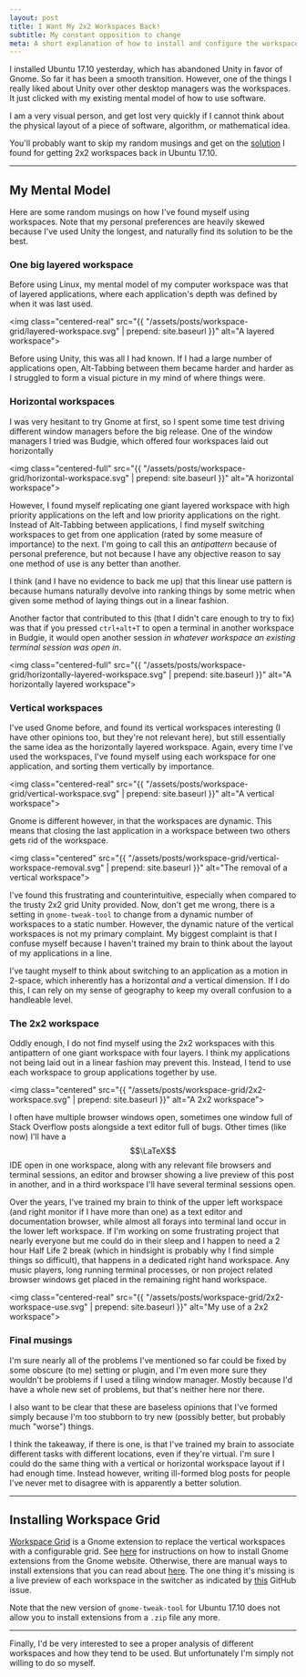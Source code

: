 ```yaml
---
layout: post
title: I Want My 2x2 Workspaces Back!
subtitle: My constant opposition to change
meta: A short explanation of how to install and configure the workspace-grid Gnome Shell Extension for Ubuntu 17.10
---
```


I installed Ubuntu 17.10 yesterday, which has abandoned Unity in favor of Gnome. So far it has been a smooth transition. However, one of the things I really liked about Unity over other desktop managers was the workspaces. It just clicked with my existing mental model of how to use software.

I am a very visual person, and get lost very quickly if I cannot think about the physical layout of a piece of software, algorithm, or mathematical idea.

You'll probably want to skip my random musings and get on the [solution](#installing-workspace-grid) I found for getting 2x2 workspaces back in Ubuntu 17.10.

---

## My Mental Model

Here are some random musings on how I've found myself using workspaces. Note that my personal preferences are heavily skewed because I've used Unity the longest, and naturally find its solution to be the best.

### One big layered workspace

Before using Linux, my mental model of my computer workspace was that of layered applications, where each application's depth was defined by when it was last used.

<img class="centered-real" src="{{ "/assets/posts/workspace-grid/layered-workspace.svg" | prepend: site.baseurl }}" alt="A layered workspace">

Before using Unity, this was all I had known. If I had a large number of applications open, Alt-Tabbing between them became harder and harder as I struggled to form a visual picture in my mind of where things were.

### Horizontal workspaces

I was very hesitant to try Gnome at first, so I spent some time test driving different window managers before the big release. One of the window managers I tried was Budgie, which offered four workspaces laid out horizontally

<img class="centered-full" src="{{ "/assets/posts/workspace-grid/horizontal-workspace.svg" | prepend: site.baseurl }}" alt="A horizontal workspace">

However, I found myself replicating one giant layered workspace with high priority applications on the left and low priority applications on the right. Instead of Alt-Tabbing between applications, I find myself switching workspaces to get from one application (rated by some measure of importance) to the next. I'm going to call this an *antipattern* because of personal preference, but not because I have any objective reason to say one method of use is any better than another.

I think (and I have no evidence to back me up) that this linear use pattern is because humans naturally devolve into ranking things by some metric when given some method of laying things out in a linear fashion.

Another factor that contributed to this (that I didn't care enough to try to fix) was that if you pressed `ctrl+alt+T` to open a terminal in another workspace in Budgie, it would open another session *in whatever workspace an existing terminal session was open in*.

<img class="centered-full" src="{{ "/assets/posts/workspace-grid/horizontally-layered-workspace.svg" | prepend: site.baseurl }}" alt="A horizontally layered workspace">

### Vertical workspaces

I've used Gnome before, and found its vertical workspaces interesting (I have other opinions too, but they're not relevant here), but still essentially the same idea as the horizontally layered workspace. Again, every time I've used the workspaces, I've found myself using each workspace for one application, and sorting them vertically by importance.

<img class="centered-real" src="{{ "/assets/posts/workspace-grid/vertical-workspace.svg" | prepend: site.baseurl }}" alt="A vertical workspace">

Gnome is different however, in that the workspaces are dynamic. This means that closing the last application in a workspace between two others gets rid of the workspace.

<img class="centered" src="{{ "/assets/posts/workspace-grid/vertical-workspace-removal.svg" | prepend: site.baseurl }}" alt="The removal of a vertical workspace">

I've found this frustrating and counterintuitive, especially when compared to the trusty 2x2 grid Unity provided. Now, don't get me wrong, there is a setting in `gnome-tweak-tool` to change from a dynamic number of workspaces to a static number. However, the dynamic nature of the vertical workspaces is not my primary complaint. My biggest complaint is that I confuse myself because I haven't trained my brain to think about the layout of my applications in a line.

I've taught myself to think about switching to an application as a motion in 2-space, which inherently has a horizontal *and* a vertical dimension. If I do this, I can rely on my sense of geography to keep my overall confusion to a handleable level.

### The 2x2 workspace

Oddly enough, I do not find myself using the 2x2 workspaces with this antipattern of one giant workspace with four layers. I think my applications not being laid out in a linear fashion may prevent this. Instead, I tend to use each workspace to group applications together by use.

<img class="centered" src="{{ "/assets/posts/workspace-grid/2x2-workspace.svg" | prepend: site.baseurl }}" alt="A 2x2 workspace">

I often have multiple browser windows open, sometimes one window full of Stack Overflow posts alongside a text editor full of bugs. Other times (like now) I'll have a $$\LaTeX$$ IDE open in one workspace, along with any relevant file browsers and terminal sessions, an editor and browser showing a live preview of this post in another, and in a third workspace I'll have several terminal sessions open.

Over the years, I've trained my brain to think of the upper left workspace (and right monitor if I have more than one) as a text editor and documentation browser, while almost all forays into terminal land occur in the lower left workspace. If I'm working on some frustrating project that nearly everyone but me could do in their sleep and I happen to need a 2 hour Half Life 2 break (which in hindsight is probably why I find simple things so difficult), that happens in a dedicated right hand workspace. Any music players, long running terminal processes, or non project related browser windows get placed in the remaining right hand workspace.

<img class="centered-real" src="{{ "/assets/posts/workspace-grid/2x2-workspace-use.svg" | prepend: site.baseurl }}" alt="My use of a 2x2 workspace">

### Final musings

I'm sure nearly all of the problems I've mentioned so far could be fixed by some obscure (to me) setting or plugin, and I'm even more sure they wouldn't be problems if I used a tiling window manager. Mostly because I'd have a whole new set of problems, but that's neither here nor there.

I also want to be clear that these are baseless opinions that I've formed simply because I'm too stubborn to try new (possibly better, but probably much "worse") things.

I think the takeaway, if there is one, is that I've trained my brain to associate different tasks with different locations, even if they're virtual. I'm sure I could do the same thing with a vertical or horizontal workspace layout if I had enough time. Instead however, writing ill-formed blog posts for people I've never met to disagree with is apparently a better solution.

---

## Installing Workspace Grid

[Workspace Grid](https://extensions.gnome.org/extension/484/workspace-grid/) is a Gnome extension to replace the vertical workspaces with a configurable grid. See [here](https://wiki.gnome.org/Projects/GnomeShellIntegrationForChrome/Installation) for instructions on how to install Gnome extensions from the Gnome website. Otherwise, there are manual ways to install extensions that you can read about [here](https://mytechnicalthoughts.wordpress.com/2013/04/14/how-to-manually-install-a-gnome-shell-extension/). The one thing it's missing is a live preview of each workspace in the switcher as indicated by [this](https://github.com/zakkak/workspace-grid/issues/4) GitHub issue.

Note that the new version of `gnome-tweak-tool` for Ubuntu 17.10 does not allow you to install extensions from a `.zip` file any more.

---

Finally, I'd be very interested to see a proper analysis of different workspaces and how they tend to be used. But unfortunately I'm simply not willing to do so myself.
